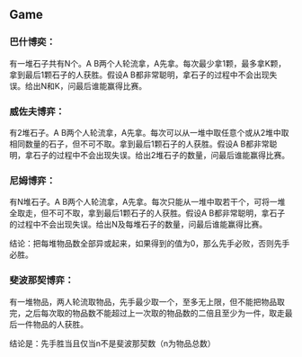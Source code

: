 ## Game

### 巴什博奕： 
有一堆石子共有N个。A B两个人轮流拿，A先拿。每次最少拿1颗，最多拿K颗，拿到最后1颗石子的人获胜。假设A B都非常聪明，拿石子的过程中不会出现失误。给出N和K，问最后谁能赢得比赛。


### 威佐夫博弈： 
有2堆石子。A B两个人轮流拿，A先拿。每次可以从一堆中取任意个或从2堆中取相同数量的石子，但不可不取。拿到最后1颗石子的人获胜。假设A B都非常聪明，拿石子的过程中不会出现失误。给出2堆石子的数量，问最后谁能赢得比赛。


### 尼姆博弈： 
有N堆石子。A B两个人轮流拿，A先拿。每次只能从一堆中取若干个，可将一堆全取走，但不可不取，拿到最后1颗石子的人获胜。假设A B都非常聪明，拿石子的过程中不会出现失误。给出N及每堆石子的数量，问最后谁能赢得比赛。

结论：把每堆物品数全部异或起来，如果得到的值为0，那么先手必败，否则先手必胜。


### 斐波那契博弈： 
有一堆物品，两人轮流取物品，先手最少取一个，至多无上限，但不能把物品取完，之后每次取的物品数不能超过上一次取的物品数的二倍且至少为一件，取走最后一件物品的人获胜。

结论是：先手胜当且仅当n不是斐波那契数（n为物品总数）